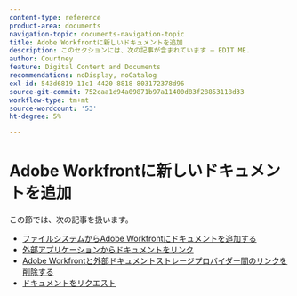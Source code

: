 ```yaml
---
content-type: reference
product-area: documents
navigation-topic: documents-navigation-topic
title: Adobe Workfrontに新しいドキュメントを追加
description: このセクションには、次の記事が含まれています — EDIT ME.
author: Courtney
feature: Digital Content and Documents
recommendations: noDisplay, noCatalog
exl-id: 543d6819-11c1-4420-8818-803172378d96
source-git-commit: 752caa1d94a09871b97a11400d83f28853118d33
workflow-type: tm+mt
source-wordcount: '53'
ht-degree: 5%

---
```


# Adobe Workfrontに新しいドキュメントを追加

この節では、次の記事を扱います。

* [ファイルシステムからAdobe Workfrontにドキュメントを追加する](../../documents/adding-documents-to-workfront/add-documents-from-file-system.md)
* [外部アプリケーションからドキュメントをリンク](../../documents/adding-documents-to-workfront/link-documents-from-external-apps.md)
* [Adobe Workfrontと外部ドキュメントストレージプロバイダー間のリンクを削除する](../../documents/adding-documents-to-workfront/remove-links-between-wf-and-doc-apps.md)
* [ドキュメントをリクエスト](../../documents/adding-documents-to-workfront/request-a-document.md)
